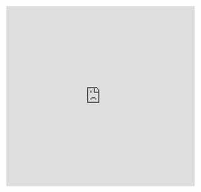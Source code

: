 <html lang="en">
<body>
<iframe width="640px" height= "480px" src= "https://forms.office.com/Pages/ResponsePage.aspx?id=O_b9VyJ-o0WD3NNwAxY6rk7JhVoSqmhMiizqZ6I727lUNjhEQUszUkk2MDZLUlNSRjVaQk4wWFRCMCQlQCN0PWcu&embed=true" frameborder= "0" marginwidth= "0" marginheight= "0" style= "border: none; max-width:100%; max-height:100vh" allowfullscreen webkitallowfullscreen mozallowfullscreen msallowfullscreen> </iframe>
</body>
</html>
